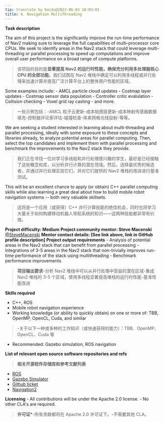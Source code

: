 ```yaml
---
tip: translate by baidu@2023-06-03 18:03:01
title: 4. Navigation MultiThreading
---
```


**Task description**

The aim of this project is the significantly improve the run-time performance of Nav2 making sure to leverage the full capabilities of multi-processor core CPUs. We seek to identify areas in the Nav2 stack that could leverage multi-threading or parallel processing to speed up computations and improve overall user performance on a broad range of compute platforms.

> 该项目的目的是**显著提高 Nav2 的运行时性能，确保充分利用多处理器核心 CPU 的全部功能**。我们试图在 Nav2 堆栈中确定可以利用多线程或并行处理来加速计算并提高广泛计算平台上的整体用户性能的区域。

Some examples include: - AMCL particle cloud updates - Costmap layer updates - Costmap sensor data population - Controller critic evalulation - Collision checking - Voxel grid ray casting - and more.

> 一些示例包括：-AMCL 粒子云更新-成本贴图层更新-成本映射传感器数据填充-控制器评论家评估-碰撞检查-体素网格光线投射-等等。

We are seeking a student interested in learning about multi-threading and parallel processing, ideally with some exposure to these concepts and libraries already, to analyze potential areas for parallel computing. Then, select the top candidates and implement them with parallel processing and benchmark the improvements to the Nav2 stack they provide.

> 我们正在寻找一位对学习多线程和并行处理感兴趣的学生，最好是已经接触了这些概念和库，以分析并行计算的潜在领域。然后，选择最优秀的候选者，并通过并行处理实现它们，并对它们提供的 Nav2 堆栈的改进进行基准测试。

This will be an excellent chance to apply (or obtain) C++ parallel computing skills while also learning a great deal about how to build mobile robot navigation systems \-- both very valuable skillsets.

> 这将是一个应用（或获得）C++ 并行计算技能的绝佳机会，同时也将学习大量关于如何构建移动机器人导航系统的知识——这两种技能都非常有价值。

**Project difficulty: Medium**
**Project community mentor: Steve Macenski** [\@SteveMacenski](https://github.com/SteveMacenski)
**Mentor contact details: \[See link above, link in GitHub profile description\]**
**Project output requirements** - Analysis of potential areas in the Nav2 stack that can benefit from parallel processing - Integrations of 3-5 areas in the Nav2 stack that non-trivially improves run-time performance of the stack using multithreading - Benchmark performance improvements

> **项目输出要求**-分析 Nav2 堆栈中可以从并行处理中受益的潜在区域-集成 Nav2 堆栈的 3-5 个区域，使用多线程显著提高堆栈的运行时性能-基准性能改进

**Skills required**

- C++, ROS
- Mobile robot navigation experience
- Working knowledge (or ability to quickly obtain) on one or more of: TBB, OpenMP, OpenCL, Cuda, and similar

> -关于以下一种或多种的工作知识（或快速获得的能力）：TBB、OpenMP、OpenCL、Cuda 等

- Recommended: Gazebo simulation, ROS navigation

**List of relevant open source software repositories and refs**

> **相关开源软件存储库和参考文献列表**

- [ROS](https://www.ros.org/)
- [Gazebo Simulator](http://gazebosim.org/)
- [Github ticket](https://github.com/ros-planning/navigation2/issues/2042)
- [Navigation2](https://navigation.ros.org/)

**Licensing** - All contributions will be under the Apache 2.0 license. - No other CLA\'s are required.

> **许可证\***-所有贡献都将在 Apache 2.0 许可证下。-不需要其他 CLA。
